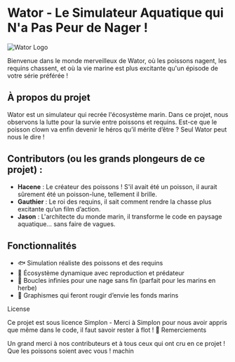 # Wator - Le Simulateur Aquatique qui N'a Pas Peur de Nager !

![Wator Logo](https://via.placeholder.com/150)

Bienvenue dans le monde merveilleux de Wator, où les poissons nagent, les requins chassent, et où la vie marine est plus excitante qu'un épisode de votre série préférée !

## À propos du projet

Wator est un simulateur qui recrée l'écosystème marin. Dans ce projet, nous observons la lutte pour la survie entre poissons et requins. Est-ce que le poisson clown va enfin devenir le héros qu’il mérite d’être ? Seul Wator peut nous le dire !

## Contributors (ou les grands plongeurs de ce projet) :

- **Hacene** : Le créateur des poissons ! S'il avait été un poisson, il aurait sûrement été un poisson-lune, tellement il brille.
- **Gauthier** : Le roi des requins, il sait comment rendre la chasse plus excitante qu’un film d’action.
- **Jason** : L'architecte du monde marin, il transforme le code en paysage aquatique… sans faire de vagues.

## Fonctionnalités

- 🐟 Simulation réaliste des poissons et des requins
- 🌊 Écosystème dynamique avec reproduction et prédateur
- 🔄 Boucles infinies pour une nage sans fin (parfait pour les marins en herbe)
- 🎨 Graphismes qui feront rougir d’envie les fonds marins

License

Ce projet est sous licence Simplon - Merci à Simplon pour nous avoir appris que même dans le code, il faut savoir rester à flot ! 🚤
Remerciements

Un grand merci à nos contributeurs et à tous ceux qui ont cru en ce projet ! Que les poissons soient avec vous !
machin
